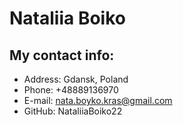 # Nataliia Boiko

## My contact info:

- Address: Gdansk, Poland
- Phone: +48889136970
- E-mail: nata.boyko.kras@gmail.com
- GitHub: NataliiaBoiko22
